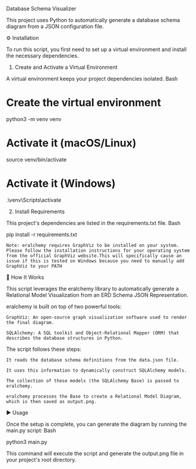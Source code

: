 Database Schema Visualizer

This project uses Python to automatically generate a database schema diagram from a JSON configuration file.

⚙️ Installation

To run this script, you first need to set up a virtual environment and install the necessary dependencies.

1. Create and Activate a Virtual Environment

A virtual environment keeps your project dependencies isolated.
Bash

# Create the virtual environment
python3 -m venv venv

# Activate it (macOS/Linux)
source venv/bin/activate

# Activate it (Windows)
.\venv\Scripts\activate

2. Install Requirements

This project's dependencies are listed in the requirements.txt file.
Bash

pip install -r requirements.txt

    Note: eralchemy requires GraphViz to be installed on your system. Please follow the installation instructions for your operating system from the official GraphViz website.This will specifically cause an issue if this is tested on Windows because you need to manually add GraphViz to your PATH

🚀 How It Works

This script leverages the eralchemy library to automatically generate a Relational Model Visualization from an ERD Schema JSON Representation.

eralchemy is built on top of two powerful tools:

    GraphViz: An open-source graph visualization software used to render the final diagram.

    SQLAlchemy: A SQL toolkit and Object-Relational Mapper (ORM) that describes the database structures in Python.

The script follows these steps:

    It reads the database schema definitions from the data.json file.

    It uses this information to dynamically construct SQLAlchemy models.

    The collection of these models (the SQLAlchemy Base) is passed to eralchemy.

    eralchemy processes the Base to create a Relational Model Diagram, which is then saved as output.png.

▶️ Usage

Once the setup is complete, you can generate the diagram by running the main.py script:
Bash

python3 main.py

This command will execute the script and generate the output.png file in your project's root directory.

